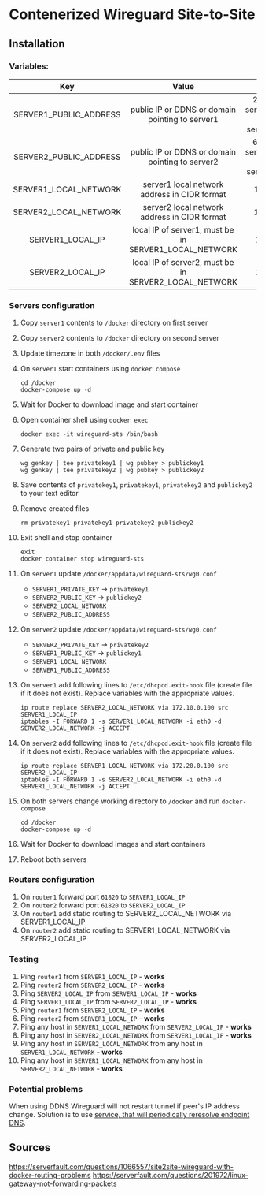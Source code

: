 # Contenerized Wireguard Site-to-Site

## Installation

### Variables:
**Key**|**Value**|**Example**
:-----:|:-----:|:-----:
SERVER1\_PUBLIC\_ADDRESS|public IP or DDNS or domain pointing to server1|24.151.98.12 __or__ server1.duckdns.org __or__ server1domain.com
SERVER2\_PUBLIC\_ADDRESS|public IP or DDNS or domain pointing to server2|69.211.63.75 __or__ server2.duckdns.org __or__ server2domain.com
SERVER1\_LOCAL\_NETWORK|server1 local network address in CIDR format|192.168.1.0/24
SERVER2\_LOCAL\_NETWORK|server2 local network address in CIDR format|192.168.2.0/24
SERVER1\_LOCAL\_IP|local IP of server1, must be in SERVER1\_LOCAL\_NETWORK|192.168.1.100
SERVER2\_LOCAL\_IP|local IP of server2, must be in SERVER2\_LOCAL\_NETWORK|192.168.2.200

### Servers configuration
1. Copy `server1` contents to `/docker` directory on first server
2. Copy `server2` contents to `/docker` directory on second server
3. Update timezone in both `/docker/.env` files
4. On `server1` start containers using `docker compose`
    ```shell
    cd /docker
    docker-compose up -d
    ```
5. Wait for Docker to download image and start container
6. Open container shell using `docker exec`
    ```shell
    docker exec -it wireguard-sts /bin/bash
    ```
7. Generate two pairs of private and public key
    ```shell
    wg genkey | tee privatekey1 | wg pubkey > publickey1
    wg genkey | tee privatekey2 | wg pubkey > publickey2
    ```
8. Save contents of `privatekey1`, `privatekey1`, `privatekey2` and `publickey2` to your text editor
9. Remove created files
    ```shell
    rm privatekey1 privatekey1 privatekey2 publickey2
    ``` 
10. Exit shell and stop container
    ```shell
    exit
    docker container stop wireguard-sts
    ```
11. On `server1` update `/docker/appdata/wireguard-sts/wg0.conf`
    * `SERVER1_PRIVATE_KEY` -> `privatekey1`
    * `SERVER2_PUBLIC_KEY` -> `publickey2`
    * `SERVER2_LOCAL_NETWORK`
    * `SERVER2_PUBLIC_ADDRESS`
    

12. On `server2` update `/docker/appdata/wireguard-sts/wg0.conf`
    * `SERVER2_PRIVATE_KEY` -> `privatekey2`
    * `SERVER1_PUBLIC_KEY` -> `publickey1`
    * `SERVER1_LOCAL_NETWORK`
    * `SERVER1_PUBLIC_ADDRESS`
    

13. On `server1` add following lines to `/etc/dhcpcd.exit-hook` file (create file if it does not exist). 
    Replace variables with the appropriate values.
    ```shell
    ip route replace SERVER2_LOCAL_NETWORK via 172.10.0.100 src SERVER1_LOCAL_IP
    iptables -I FORWARD 1 -s SERVER1_LOCAL_NETWORK -i eth0 -d SERVER2_LOCAL_NETWORK -j ACCEPT
    ```

14. On `server2` add following lines to `/etc/dhcpcd.exit-hook` file (create file if it does not exist).
    Replace variables with the appropriate values.
    ```shell
    ip route replace SERVER1_LOCAL_NETWORK via 172.20.0.100 src SERVER2_LOCAL_IP
    iptables -I FORWARD 1 -s SERVER2_LOCAL_NETWORK -i eth0 -d SERVER1_LOCAL_NETWORK -j ACCEPT
    ```
15. On both servers change working directory to `/docker` and run `docker-compose`
    ```shell
    cd /docker
    docker-compose up -d
    ```
16. Wait for Docker to download images and start containers
17. Reboot both servers

### Routers configuration
1. On `router1` forward port `61820` to `SERVER1_LOCAL_IP`
2. On `router2` forward port `61820` to `SERVER2_LOCAL_IP`
3. On `router1` add static routing to SERVER2_LOCAL_NETWORK via SERVER1_LOCAL_IP
4. On `router2` add static routing to SERVER1_LOCAL_NETWORK via SERVER2_LOCAL_IP

### Testing
1. Ping `router1` from `SERVER1_LOCAL_IP` - __works__
2. Ping `router2` from `SERVER2_LOCAL_IP` - __works__
3. Ping `SERVER2_LOCAL_IP` from `SERVER1_LOCAL_IP` - __works__
4. Ping `SERVER1_LOCAL_IP` from `SERVER2_LOCAL_IP` - __works__
5. Ping `router1` from `SERVER2_LOCAL_IP` - __works__
6. Ping `router2` from `SERVER1_LOCAL_IP` - __works__
7. Ping any host in `SERVER1_LOCAL_NETWORK` from `SERVER2_LOCAL_IP` - __works__
8. Ping any host in `SERVER2_LOCAL_NETWORK` from `SERVER1_LOCAL_IP` - __works__
9. Ping any host in `SERVER2_LOCAL_NETWORK` from any host in `SERVER1_LOCAL_NETWORK` - __works__
10. Ping any host in `SERVER1_LOCAL_NETWORK` from any host in `SERVER2_LOCAL_NETWORK` - __works__

### Potential problems
When using DDNS Wireguard will not restart tunnel if peer's IP address change. 
Solution is to use [service, that will periodically reresolve endpoint DNS](https://wiki.archlinux.org/title/WireGuard#Endpoint_with_changing_IP). 


## Sources
https://serverfault.com/questions/1066557/site2site-wireguard-with-docker-routing-problems
https://serverfault.com/questions/201972/linux-gateway-not-forwarding-packets

